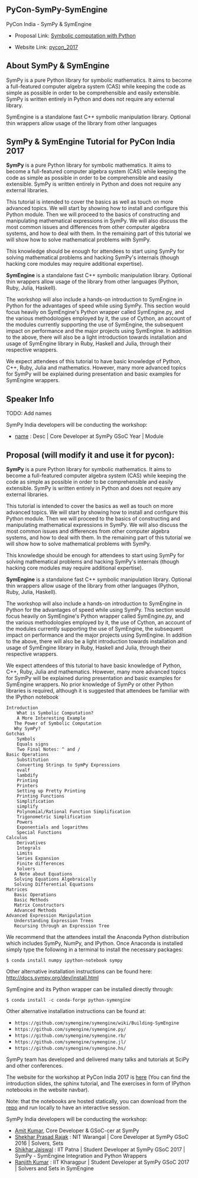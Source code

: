 ## PyCon-SymPy-SymEngine

PyCon India -  SymPy & SymEngine

* Proposal Link: [Symbolic computation with Python](#)

* Website Link: [pycon_2017](https://shekharrajak.github.io/PyCon-SymPy-SymEngine/)

## About SymPy & SymEngine

SymPy is a pure Python library for symbolic mathematics. It aims to become a full-featured computer algebra system (CAS) while keeping the code as simple as possible in order to be comprehensible and easily extensible. SymPy is written entirely in Python and does not require any external library.

SymEngine is a standalone fast C++ symbolic manipulation library. Optional thin wrappers allow usage of the library from other languages

## SymPy & SymEngine Tutorial for PyCon India 2017

**SymPy** is a pure Python library for symbolic mathematics. It aims to become a full-featured computer algebra system (CAS) while keeping the code as simple as possible in order to be comprehensible and easily extensible. SymPy is written entirely in Python and does not require any external libraries.

This tutorial is intended to cover the basics as well as touch on more advanced topics. We will start by showing how to install and configure this Python module. Then we will proceed to the basics of constructing and manipulating mathematical expressions in SymPy. We will also discuss the most common issues and differences from other computer algebra systems, and how to deal with them. In the remaining part of this tutorial we will show how to solve mathematical problems with SymPy.

This knowledge should be enough for attendees to start using SymPy for solving mathematical problems and hacking SymPy's internals (though hacking core modules may require additional expertise).

**SymEngine** is a standalone fast C++ symbolic manipulation library. Optional thin wrappers allow usage of the library from other languages (Python, Ruby, Julia, Haskell).

The workshop will also include a hands-on introduction to SymEngine in Python for the advantages of speed while using SymPy. This section would focus heavily on SymEngine's Python wrapper called SymEngine.py, and the various methodologies employed by it, the use of Cython, an account of the modules currently supporting the use of SymEngine, the subsequent impact on performance and the major projects using SymEngine. In addition to the above, there will also be a light introduction towards installation and usage of SymEngine library in Ruby, Haskell and Julia, through their respective wrappers.

We expect attendees of this tutorial to have basic knowledge of Python, C++, Ruby, Julia and mathematics. However, many more advanced topics for SymPy will be explained during presentation and basic examples for SymEngine wrappers.


## Speaker Info

TODO: Add names

SymPy India developers will be conducting the workshop:

* [name](https://github.com/name) : Desc | Core Developer at SymPy GSoC Year | Module


## Proposal (will modify it and use it for pycon):

**SymPy** is a pure Python library for symbolic mathematics. It aims to become a full-featured computer algebra system (CAS) while keeping the code as simple as possible in order to be comprehensible and easily extensible. SymPy is written entirely in Python and does not require any external libraries.

This tutorial is intended to cover the basics as well as touch on more advanced topics. We will start by showing how to install and configure this Python module. Then we will proceed to the basics of constructing and manipulating mathematical expressions in SymPy. We will also discuss the most common issues and differences from other computer algebra systems, and how to deal with them. In the remaining part of this tutorial we will show how to solve mathematical problems with SymPy.

This knowledge should be enough for attendees to start using SymPy for solving mathematical problems and hacking SymPy's internals (though hacking core modules may require additional expertise).

**SymEngine** is a standalone fast C++ symbolic manipulation library. Optional thin wrappers allow usage of the library from other languages (Python, Ruby, Julia, Haskell).

The workshop will also include a hands-on introduction to SymEngine in Python for the advantages of speed while using SymPy. This section would focus heavily on SymEngine's Python wrapper called SymEngine.py, and the various methodologies employed by it, the use of Cython, an account of the modules currently supporting the use of SymEngine, the subsequent impact on performance and the major projects using SymEngine. In addition to the above, there will also be a light introduction towards installation and usage of SymEngine library in Ruby, Haskell and Julia, through their respective wrappers.

We expect attendees of this tutorial to have basic knowledge of Python, C++, Ruby, Julia and mathematics. However, many more advanced topics for SymPy will be explained during presentation and basic examples for SymEngine wrappers. No prior knowledge of SymPy or other Python libraries is required, although it is suggested that attendees be familiar with the IPython notebook


    Introduction
        What is Symbolic Computation?
        A More Interesting Example
       The Power of Symbolic Computation
       Why SymPy?
    Gotchas
        Symbols
        Equals signs
        Two Final Notes: ^ and /
    Basic Operations
        Substitution
        Converting Strings to SymPy Expressions
        evalf
        lambdify
        Printing
        Printers
        Setting up Pretty Printing
        Printing Functions
        Simplification
        simplify
        Polynomial/Rational Function Simplification
        Trigonometric Simplification
        Powers
        Exponentials and logarithms
        Special Functions
    Calculus
        Derivatives
        Integrals
        Limits
        Series Expansion
        Finite differences
        Solvers
       A Note about Equations
       Solving Equations Algebraically
       Solving Differential Equations
    Matrices
       Basic Operations
       Basic Methods
       Matrix Constructors
       Advanced Methods
    Advanced Expression Manipulation
       Understanding Expression Trees
       Recursing through an Expression Tree


We recommend that the attendees install the Anaconda Python distribution which includes SymPy, NumPy, and IPython. Once Anaconda is installed simply type the following in a terminal to install the necessary packages:

`$ conda install numpy ipython-notebook sympy`

Other alternative installation instructions can be found here: http://docs.sympy.org/dev/install.html

SymEngine and its Python wrapper can be installed directly through:

`$ conda install -c conda-forge python-symengine`

Other alternative installation instructions can be found at:

- `https://github.com/symengine/symengine/wiki/Building-SymEngine`
- `https://github.com/symengine/symengine.py/`
- `https://github.com/symengine/symengine.rb/`
- `https://github.com/symengine/symengine.jl/`
- `https://github.com/symengine/symengine.hs/`

SymPy team has developed and delivered many talks and tutorials at SciPy and other conferences.

The website for the workshop at PyCon India 2017 is [here](https://shekharrajak.github.io/PyCon-SymPy-SymEngine/)
(You can find the introduction slides, the sphinx tutorial, and The exercises in form of IPython notebooks in the website navbar).

Note: that the notebooks are hosted statically, you can download from the [repo](https://github.com/Shekharrajak/PyCon-SymPy-SymEngine) and run locally to have an interactive session.

SymPy India developers will be conducting the workshop:

* [Amit Kumar](https://github.com/aktech), Core Developer & GSoC-cer at SymPy
* [Shekhar Prasad Rajak](https://github.com/Shekharrajak) : NIT Warangal | Core Developer at SymPy GSoC 2016 | Solvers, Sets <br>
* [Shikhar Jaiswal](https://github.com/ShikharJ) : IIT Patna | Student Developer at SymPy GSoC 2017 | SymPy - SymEngine Integration and Python Wrappers <br>
* [Ranjith Kumar](https://github.com/ranjithkumar007) : IIT Kharagpur | Student Developer at SymPy GSoC 2017 | Solvers and Sets in SymEngine <br>


